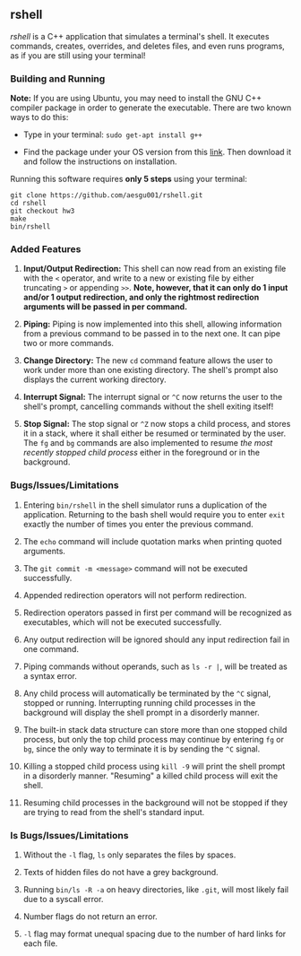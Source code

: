 ## rshell

*rshell* is a C++ application that simulates a terminal's shell.
It executes commands, creates, overrides, and deletes files, and even runs programs, as if you are still using your terminal!

### Building and Running

**Note:** If you are using Ubuntu, you may need to install the GNU C++ compiler package in order to generate the executable.
There are two known ways to do this:

- Type in your terminal: `sudo get-apt install g++`

- Find the package under your OS version from this [link](http://packages.ubuntu.com/search?keywords=g%2B%2B).
Then download it and follow the instructions on installation.

Running this software requires **only 5 steps** using your terminal:

```
git clone https://github.com/aesgu001/rshell.git
cd rshell
git checkout hw3
make
bin/rshell
```

### Added Features

1. **Input/Output Redirection:** This shell can now read from an existing file with the `<` operator,
and write to a new or existing file by either truncating `>` or appending `>>`.
**Note, however, that it can only do 1 input and/or 1 output redirection,
and only the rightmost redirection arguments will be passed in per command.**

2. **Piping:** Piping is now implemented into this shell,
allowing information from a previous command to be passed in to the next one.
It can pipe two or more commands.

3. **Change Directory:** The new `cd` command feature allows the user to work under more than one existing directory.
The shell's prompt also displays the current working directory.

4. **Interrupt Signal:** The interrupt signal or `^C` now returns the user to the shell's prompt,
cancelling commands without the shell exiting itself!

5. **Stop Signal:** The stop signal or `^Z` now stops a child process,
and stores it in a stack, where it shall either be resumed or terminated by the user.
The `fg` and `bg` commands are also implemented to resume *the most recently stopped child process* either in the foreground or in the background.

### Bugs/Issues/Limitations

1. Entering `bin/rshell` in the shell simulator runs a duplication of the application.
Returning to the bash shell would require you to enter `exit` exactly the number of times you enter the previous command.

2. The `echo` command will include quotation marks when printing quoted arguments.

3. The `git commit -m <message>` command will not be executed successfully.

4. Appended redirection operators will not perform redirection.

5. Redirection operators passed in first per command will be recognized as executables,
which will not be executed successfully.

6. Any output redirection will be ignored should any input redirection fail in one command.

7. Piping commands without operands, such as `ls -r |`, will be treated as a syntax error.

8. Any child process will automatically be terminated by the `^C` signal,
stopped or running.
Interrupting running child processes in the background will display the shell
prompt in a disorderly manner.

9. The built-in stack data structure can store more than one stopped child process,
but only the top child process may continue by entering `fg` or `bg`,
since the only way to terminate it is by sending the `^C` signal.

10. Killing a stopped child process using `kill -9` will print the shell prompt
in a disorderly manner.
"Resuming" a killed child process will exit the shell.

11. Resuming child processes in the background will not be stopped if they are trying to read from the shell's standard input.

### ls Bugs/Issues/Limitations

1. Without the `-l` flag, `ls` only separates the files by spaces.

2. Texts of hidden files do not have a grey background.

3. Running `bin/ls -R -a` on heavy directories, like `.git`, will most likely fail due to a syscall error.

4. Number flags do not return an error.

5. `-l` flag may format unequal spacing due to the number of hard links for each file.
